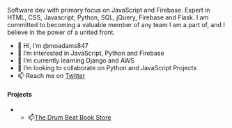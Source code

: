 Software dev with primary focus on JavaScript and Firebase. Expert in HTML, CSS, Javascript, Python, SQL, jQuery, Firebase and Flask. I am committed to becoming a valuable member of any team I am a part of, and I believe in the power of a united front.

- 👋 Hi, I’m @moadams847
- 👀 I’m interested in JavaScript, Python and Firebase
- 🌱 I’m currently learning Django and AWS
- 💞️ I’m looking to collaborate on Python and JavaScript Projects
- 📫 Reach me on [Twitter](https://twitter.com/moadams847)

#### Projects

- - 📫[The Drum Beat Book Store](https://github.com/moadams847/The-Drum-Beat-Book-Site/tree/UseJQueryToRefactor)
